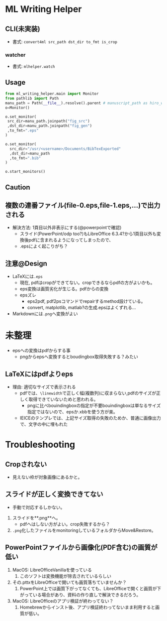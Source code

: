 # ML Writing Helper

## CLI(未実装)
- 書式: `convert4ml src_path dst_dir to_fmt is_crop`

### watcher
- 書式: `mlhelper.watch`

## Usage

```python
from ml_writing_helper.main import Monitor
from pathlib import Path
manu_path = Path(__file__).resolve().parent # manuscript_path as hiro_watcher
o=Monitor()

o.set_monitor(
 src_dir=manu_path.joinpath("fig_src")
 ,dst_dir=manu_path.joinpath("fig_gen")
 ,to_fmt=".eps"
)

o.set_monitor(
  src_dir="/usr/<username>/Documents/BibTexExported"
  ,dst_dir=manu_path
  ,to_fmt=".bib"
)

o.start_monitors()
```

## Caution

## 複数の連番ファイル(file-0.eps,file-1.eps,...)で出力される
- 解決方法: 1頁目以外非表示にする(@powerpointで確認)
  - スライド(PowerPoint/odp too?)もLibreOffice 6.3.4?から1頁目以外も変換後pdfに含まれるようになってしまったので、
  - .epsによく起こりがち？

## 注意@Design

- LaTeXには`.eps`
  - 現在, pdfはcropができてない。cropできるならpdfの方がよいかも。
  - eps変換は画質劣化が生じる。pdfからの変換
  - epsズレ
    - eps2pdf, pdf2psコマンドでrepairするmethod設けている。
    - convert, matplotlib, matlab?の生成.epsはよくずれる...
- Markdownには`.png`へ変換がよい


# 未整理

- epsへの変換はpdfからする事
  - pngからepsへ変換するとboudingbox取得失敗する？みたい

## LaTeXにはpdfよりeps
- 理由: 適切なサイズで表示される
  - pdfでは、`\linewidth`で正しく幅(複数列)に収まらない,pdfのサイズが正しく取得できていないためと思われる。
    - pngに比べbouindingboxの指定が不要bouindingboxは単なるサイズ指定ではないので、epsか.xbbを使う方が楽。
  - IEICEのテンプレでは、上記サイズ取得の失敗のためか、普通に画像出力で、文字の中に埋もれた

# Troubleshooting

## **Cropされない**
- 見えない枠が対象画像にあるかと。

## スライドが正しく変換できてない
- 手動で対応するしかない。
1. スライドを**.png**へ。
   - pdfへはしない方がよい。crop失敗するから？
2. `.png`化したファイルをmonitoringしているフォルダからMove&Restore。

## PowerPointファイルから画像化(PDF含む)の画質が低い
1. MacOS: LibreOfficeVanillaを使っている
   1. このソフトは変換機能が除去されているらしい
2. その.pttxをLibreOfficeで開いても画質落ちていませんか？
   1. PowerPoint上では画質下がってなくても、LibreOfficeで開くと画質が下がっている場合があり、資料の作り直しで解決できるだろう。
3. MacOS: LibreOfficeのアプリ検証が終わってない？
   1. Homebrewからインスト後、アプリ検証終わってないまま利用すると画質が低い。